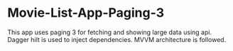 # Movie-List-App-Paging-3
This app uses paging 3 for fetching and showing large data using api.
Dagger hilt is used to inject dependencies.
MVVM architecture is followed.
